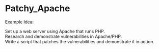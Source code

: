 # Patchy_Apache

Example Idea:

Set up a web server using Apache that runs PHP.  
Research and demonstrate vulnerabilities in Apache/PHP.  
Write a script that patches the vulnerabilities and demonstrate it in action.
